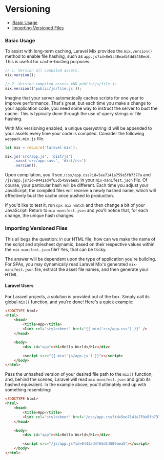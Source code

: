 # Versioning

-   [Basic Usage](#basic-usage)
-   [Importing Versioned Files](#importing-versioned-files)

### Basic Usage

To assist with long-term caching, Laravel Mix provides the `mix.version()` method to enable file hashing, such as `app.js?id=8e5c48eadbfdd5458ec6`. This is useful for cache-busting purposes.

```js
// 1. Version all compiled assets.
mix.version();

// 2. Version compiled assets AND public/js/file.js
mix.version(['public/js/file.js']);
```

Imagine that your server automatically caches scripts for one year to improve performance. That's great, but each time you make a change to your application code, you need some way to instruct the server to bust the cache. This is typically done through the use of query strings or file hashing.

With Mix versioning enabled, a unique querystring id will be appended to your assets every time your code is compiled. Consider the following `webpack.mix.js` file.

```js
let mix = require('laravel-mix');

mix.js('src/app.js', 'dist/js')
    .sass('src/app.sass', 'dist/css')
    .version();
```

Upon compilation, you'll see `/css/app.css?id=5ee7141a759a5fb7377a` and `/js/app.js?id=0441ad4f65d54589aea5` in your `mix-manifest.json` file. Of course, your particular hash will be different. Each time you adjust your JavaScript, the compiled files will receive a newly hashed name, which will effectively bust the cache once pushed to production.

If you'd like to test it, run `npx mix watch` and then change a bit of your JavaScript. Return to `mix-manifest.json` and you'll notice that, for each change, the unique hash changes.

### Importing Versioned Files

This all begs the question: in our HTML file, how can we make the name of the script and stylesheet dynamic, based on their respective values within the `mix-manifest.json` file? Yes, that can be tricky.

The answer will be dependent upon the type of application you're building. For SPAs, you may dynamically read Laravel Mix's generated `mix-manifest.json` file, extract the asset file names, and then generate your HTML.

#### Laravel Users

For Laravel projects, a solution is provided out of the box. Simply call its global `mix()` function, and you're done! Here's a quick example:

```html
<!DOCTYPE html>
<html>
    <head>
        <title>App</title>
        <link rel="stylesheet" href="{{ mix('css/app.css') }}" />
    </head>

    <body>
        <div id="app"><h1>Hello World</h1></div>

        <script src="{{ mix('js/app.js') }}"></script>
    </body>
</html>
```

Pass the unhashed version of your desired file path to the `mix()` function, and, behind the scenes, Laravel will read `mix-manifest.json` and grab its hashed equivalent. In the example above,
you'll ultimately end up with something resembling:

```html
<!DOCTYPE html>
<html>
    <head>
        <title>App</title>
        <link rel="stylesheet" href="/css/app.css?id=5ee7141a759a5fb7377a" />
    </head>

    <body>
        <div id="app"><h1>Hello World</h1></div>

        <script src="/js/app.js?id=0441ad4f65d54589aea5"></script>
    </body>
</html>
```
